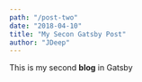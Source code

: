 ```yaml
---
path: "/post-two"
date: "2018-04-10"
title: "My Secon Gatsby Post"
author: "JDeep"
---
```


This is my second **blog** in Gatsby